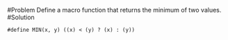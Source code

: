 #Problem
Define a macro function that returns the minimum of two values.
#Solution
```
#define MIN(x, y) ((x) < (y) ? (x) : (y))
```
